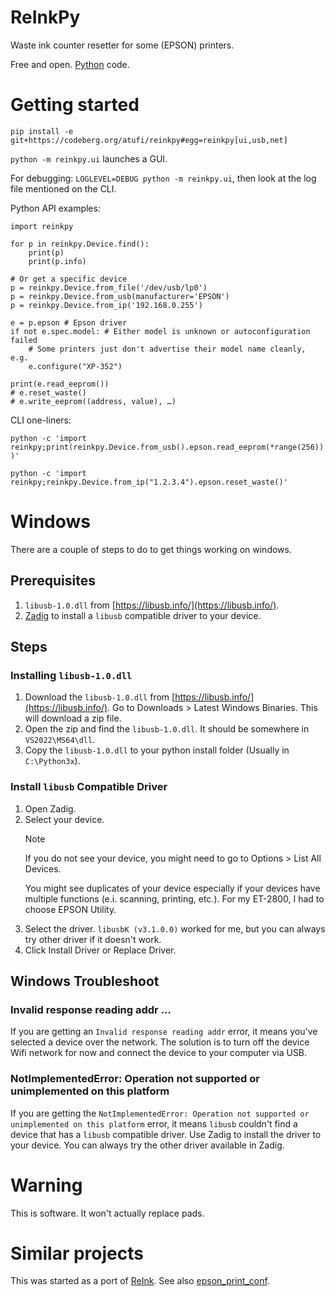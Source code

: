 ReInkPy
=======
Waste ink counter resetter for some (EPSON) printers.

Free and open. [Python](https://python.org) code.


# Getting started

```
pip install -e git+https://codeberg.org/atufi/reinkpy#egg=reinkpy[ui,usb,net]
```

`python -m reinkpy.ui` launches a GUI.

For debugging: `LOGLEVEL=DEBUG python -m reinkpy.ui`, then look at the log file
mentioned on the CLI.

Python API examples:

```
import reinkpy

for p in reinkpy.Device.find():
	print(p)
    print(p.info)

# Or get a specific device
p = reinkpy.Device.from_file('/dev/usb/lp0')
p = reinkpy.Device.from_usb(manufacturer='EPSON')
p = reinkpy.Device.from_ip('192.168.0.255')

e = p.epson # Epson driver
if not e.spec.model: # Either model is unknown or autoconfiguration failed
    # Some printers just don't advertise their model name cleanly, e.g.
	e.configure("XP-352")

print(e.read_eeprom())
# e.reset_waste()
# e.write_eeprom((address, value), …)
```

CLI one-liners:

`python -c 'import reinkpy;print(reinkpy.Device.from_usb().epson.read_eeprom(*range(256)))'`

`python -c 'import reinkpy;reinkpy.Device.from_ip("1.2.3.4").epson.reset_waste()'`


# Windows
There are a couple of steps to do to get things working on windows.
## Prerequisites
1. `libusb-1.0.dll` from [https://libusb.info/](https://libusb.info/).
2. [Zadig](https://zadig.akeo.ie/) to install a `libusb` compatible driver to your device.

## Steps
### Installing `libusb-1.0.dll`
1. Download the `libusb-1.0.dll` from [https://libusb.info/](https://libusb.info/). Go to Downloads > Latest Windows Binaries. This will download a zip file.
2. Open the zip and find the `libusb-1.0.dll`. It should be somewhere in `VS2022\MS64\dll`.
3. Copy the `libusb-1.0.dll` to your python install folder (Usually in `C:\Python3x`).

### Install `libusb` Compatible Driver
1. Open Zadig.
2. Select your device.
    > [!NOTE]
    > If you do not see your device, you might need to go to Options > List All Devices.
    >
    > You might see duplicates of your device especially if your devices have multiple functions (e.i. scanning, printing, etc.). For my ET-2800, I had to choose EPSON Utility.
3. Select the driver. `libusbK (v3.1.0.0)` worked for me, but you can always try other driver if it doesn't work.
4. Click Install Driver or Replace Driver.

## Windows Troubleshoot
### Invalid response reading addr ...
If you are getting an `Invalid response reading addr` error, it means you've selected a device over the network. The solution is to turn off the device Wifi network for now and connect the device to your computer via USB.

### NotImplementedError: Operation not supported or unimplemented on this platform
If you are getting the `NotImplementedError: Operation not supported or unimplemented on this platform` error, it means `libusb` couldn't find a device that has a `libusb` compatible driver. Use Zadig to install the driver to your device. You can always try the other driver available in Zadig.

# Warning

This is software. It won't actually replace pads.


# Similar projects

This was started as a port of [ReInk](https://github.com/lion-simba/reink/).
See also [epson_print_conf](https://github.com/Ircama/epson_print_conf).
